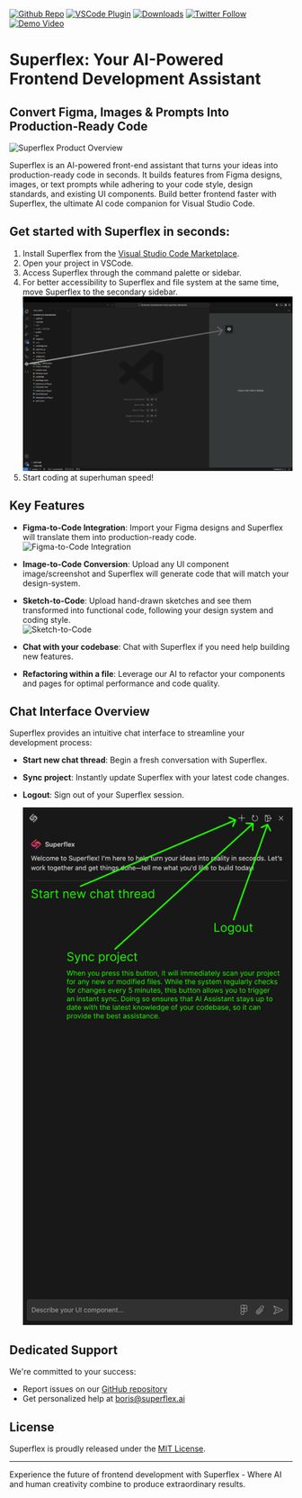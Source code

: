 [twitter-shield]: https://img.shields.io/twitter/follow/_riphal_?style=social
[twitter-url]: https://x.com/_riphal_
[github-shield]: https://img.shields.io/github/stars/aquila-lab/superflex-vscode?style=social
[github-url]: https://github.com/aquila-lab/superflex-vscode
[vscode-shield]: https://img.shields.io/visual-studio-marketplace/r/aquilalabs.superflex?logo=visual-studio-code&style=social
[vscode-url]: https://marketplace.visualstudio.com/items?itemName=aquilalabs.superflex
[downloads-shield]: https://img.shields.io/visual-studio-marketplace/d/aquilalabs.superflex?style=social
[downloads-url]: https://marketplace.visualstudio.com/items?itemName=aquilalabs.superflex
[youtube-shield]: https://img.shields.io/badge/Demo-Video-red?style=flat&logo=youtube
[youtube-url]: https://youtu.be/YFcTjJDFsbg?si=WQVteFa4UK9_bynz

[![Github Repo][github-shield]][github-url] [![VSCode Plugin][vscode-shield]][vscode-url] [![Downloads][downloads-shield]][downloads-url] [![Twitter Follow][twitter-shield]][twitter-url] [![Demo Video][youtube-shield]][youtube-url]

# Superflex: Your AI-Powered Frontend Development Assistant

## Convert Figma, Images & Prompts Into Production-Ready Code

![Superflex Product Overview](./docs/superflex-product-overview.gif)

Superflex is an AI-powered front-end assistant that turns your ideas into production-ready code in seconds. It builds features from Figma designs, images, or text prompts while adhering to your code style, design standards, and existing UI components. Build better frontend faster with Superflex, the ultimate AI code companion for Visual Studio Code.

## Get started with Superflex in seconds:

1. Install Superflex from the [Visual Studio Code Marketplace][vscode-url].
2. Open your project in VSCode.
3. Access Superflex through the command palette or sidebar.
4. For better accessibility to Superflex and file system at the same time, move Superflex to the secondary sidebar. \
   ![Superflex Sidebar Setup](./docs/superflex-sidebar-setup.png)
5. Start coding at superhuman speed!

## Key Features

- **Figma-to-Code Integration**: Import your Figma designs and Superflex will translate them into production-ready code. \
  ![Figma-to-Code Integration](./docs/superflex-figma-to-code-showcase.gif)

- **Image-to-Code Conversion**: Upload any UI component image/screenshot and Superflex will generate code that will match your design-system.

- **Sketch-to-Code**: Upload hand-drawn sketches and see them transformed into functional code, following your design system and coding style. \
  ![Sketch-to-Code](./docs/superflex-sketch-to-code-showcase.gif)

- **Chat with your codebase**: Chat with Superflex if you need help building new features.

- **Refactoring within a file**: Leverage our AI to refactor your components and pages for optimal performance and code quality.

## Chat Interface Overview

Superflex provides an intuitive chat interface to streamline your development process:

- **Start new chat thread**: Begin a fresh conversation with Superflex.
- **Sync project**: Instantly update Superflex with your latest code changes.
- **Logout**: Sign out of your Superflex session.

  ![Superflex Chat Interface](./docs/superflex-chat-interface.png)

## Dedicated Support

We're committed to your success:

- Report issues on our [GitHub repository][github-url]
- Get personalized help at [boris@superflex.ai](mailto:boris@superflex.ai)

## License

Superflex is proudly released under the [MIT License](LICENSE).

---

Experience the future of frontend development with Superflex - Where AI and human creativity combine to produce extraordinary results.
